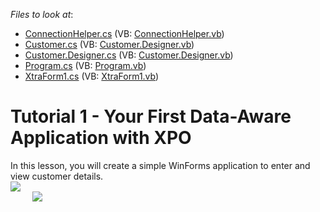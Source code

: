 <!-- default file list -->
*Files to look at*:

* [ConnectionHelper.cs](./CS/XpoTutorial1/MyDataModelCode/ConnectionHelper.cs) (VB: [ConnectionHelper.vb](./VB/XpoTutorial1/MyDataModelCode/ConnectionHelper.vb))
* [Customer.cs](./CS/XpoTutorial1/MyDataModelCode/Customer.cs) (VB: [Customer.Designer.vb](./VB/XpoTutorial1/MyDataModelCode/Customer.Designer.vb))
* [Customer.Designer.cs](./CS/XpoTutorial1/MyDataModelCode/Customer.Designer.cs) (VB: [Customer.Designer.vb](./VB/XpoTutorial1/MyDataModelCode/Customer.Designer.vb))
* [Program.cs](./CS/XpoTutorial1/Program.cs) (VB: [Program.vb](./VB/XpoTutorial1/Program.vb))
* [XtraForm1.cs](./CS/XpoTutorial1/XtraForm1.cs) (VB: [XtraForm1.vb](./VB/XpoTutorial1/XtraForm1.vb))
<!-- default file list end -->
# Tutorial 1 - Your First Data-Aware Application with XPO


<p>In this lesson, you will create a simple WinForms application to enter and view customer details.<br />
<img src="https://raw.githubusercontent.com/DevExpress-Examples/tutorial-1-your-first-data-aware-application-with-xpo-e4555/12.2.6+/media/66baa867-cd4e-486d-9c92-ef181228d3a8.png"><br />
         <img src="https://raw.githubusercontent.com/DevExpress-Examples/tutorial-1-your-first-data-aware-application-with-xpo-e4555/12.2.6+/media/f46d3ffc-74be-4f74-886e-9225a4ed2fec.png"><br /></p>

<br/>



